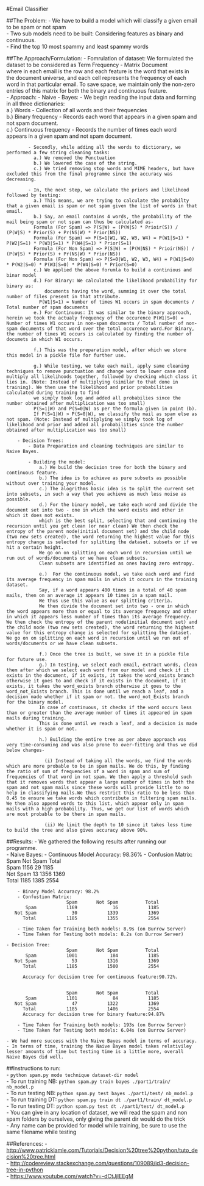 #Email Classifier

##The Problem:
    - We have to build a model which will classify a given email to be spam or not spam  
    - Two sub models need to be built: Considering features as binary and continuous.  
    - Find the top 10 most spammy and least spammy words  

##The Approach/Formulation:
    - Fomrulation of dataset: We formulated the dataset to be considered as Term Frequency - Matrix Document  
      where in each email is the row and each feature is the word that exists in the document universe, and each cell represents the frequency of each word in that particular email. To save space, we maintain only the non-zero entries of this matrix for both the binary and continuous feature.  
    - Approach:
        - Naive - Bayes:
            - We begin reading the input data and forming in all three dictionaries:  
              a.) Words - Collection of all words and their frequencies  
              b.) Binary frequency - Records each word that appears in a given spam and not spam document.  
              c.) Continuous frequency - Records the number of times each word appears in a given spam and not spam document.  

            - Secondly, while adding all the words to dictionary, we performed a few string cleaning tasks:  
              a.) We removed the Punctuation  
              b.) We lowered the case of the string.  
              c.) We tried removing stop words and MIME headers, but have excluded this from the final programme since the accuracy was decreasing.

            - In, the next step, we calculate the priors and likelihood followed by testing:  
              a.) This means, we are trying to calculate the probabilty that a given email is spam or not spam given the list of words in that email.  
              b.) Say, an email contains 4 words, the probability of the mail being spam or not spam can thus be calculated as-
              Formula (For Spam) => P(S|W) = (P(W|S) * Prioir(S)) / (P(W|S) * Prior(S) + Pr(NS|W) * Prior(NS))  
              Formula (For Spam) => P(S=1|W1, W2, W3, W4) = P(W1|S=1) * P(W2|S=1) * P(W3|S=1) * P(W4|S=1) * Prior(S=1)  
              Formula (For Non Spam) => P(S|W) = (P(W|NS) * Prioir(NS)) / (P(W|S) * Prior(S) + Pr(NS|W) * Prior(NS))  
              Formula (For Non Spam) => P(S=0|W1, W2, W3, W4) = P(W1|S=0) * P(W2|S=0) * P(W3|S=0) * P(W4|S=0) * Prior(S=0)
              c.) We applied the above forumla to build a continious and binar model  
              d.) For Binary: We calculated the likelihood probability for binary as:
                  documents having the word, summing it over the total number of files present in that attribute.  
                P(W1|S=1) = Number of times W1 occurs in spam documents / Total number of spam documents
              e.) For Continuous: It was similar to the binary approach, herein we took the actualy frequency of the occurence P(W1|S=0) = Number of times W1 occurs in non-spam documents / Total number of non-spam documents of that word over the total occurence word.For Binary, the number of times W1 occurs is calculated by finding the number of documets in which W1 occurs.

              f.) This was the preparation model, after which we store this model in a pickle file for further use.  
              
              g.) While testing, we take each mail, apply same cleaning techniques to remove punctuation and change word to lower case and multiply all likelihoods together, followed by checking which class it lies in. (Note: Instead of multiplying (similar to that done in training). We then use the likelihood and prior probabilities calculated during training to find
              we simply took log and added all probabilies since the number obtained after multiplication was too small)
              P(S=1|W) and P(S=0|W) as per the formula given in point (b).
              If P(S=1|W) > P(S=0|W), we classify the mail as spam else as not spam. (Note: Instead of multiplying we simply took log of likelihood and prior and added all probabilities since the number obtained after multiplication was too small)  

        - Decision Trees:
            - Data Preparation and cleaning techniques are similar to Naive Bayes.  

            - Building the model:
                a.) We build the decision tree for both the binary and continuous feature.  
                b.) The idea is to achieve as pure subsets as possible without over training your model.  
                c.) The alogrithms basic idea is to split the current set into subsets, in such a way that you achieve as much less noise as possible.  
                d.) For the binary model, we take each word and divide the document set into two - one in which the word exists and other in which it does not exists.  
                which is the best split, selecting that and continuing the recursion until you get clean (or near clean) We then check the entropy of the parent node(initial document set) and the child node (two new sets created), the word returning the highest value for this entropy change is selected for splitting the dataset. subsets or if we hit a certain height.  
                We go on on splitting on each word in recursion until we run out of words/documents or we have clean subsets.  
                Clean subsets are identified as ones having zero entropy.
                
                e.)  For the continuous model, we take each word and find its average frequency in spam mails in which it occurs in the training dataset.  
                Say, if a word appears 400 times in a total of 40 spam mails, then on an average it appears 10 times in a spam mail.  
                We thus use this value as our splitting criteria.  
                We then divide the document set into two - one in which the word appears more than or equal to its average frequency and other in which it appears less number of times than its average frequency. We then check the entropy of the parent node(initial document set) and the child node (two new sets created), the word returning the highest value for this entropy change is selected for splitting the dataset. We go on on splitting on each word in recursion until we run out of words/documents or we have clean subsets.  

                f.) Once the tree is built, we save it in a pickle file for future use.  
                g.) In testing, we select each email, extract words, clean them after which we select each word from our model and check if it exists in the document, if it exists, it takes the word_exists branch otherwise it goes to and check if it exists in the document, if it exists, it takes the word_exists branch otherwise it goes to the word_not_Exists branch. This is done until we reach a leaf, and a decision made whether if it spam or not. the word_not_Exists branch for the binary model.  
                In case of continuous, it checks if the word occurs less than or greater than the average number of times it appeared in spam mails during training.  
                This is done until we reach a leaf, and a decision is made whether it is spam or not.  

                h.) Building the entire tree as per above approach was very time-consuming and was also prone to over-fitting and thus we did below changes-

                  (i) Instead of taking all the words, we find the words which are more probable to be in spam mails. We do this, by finding the ratio of sum of frequencies of a word in spam and sum of frequencies of that word in not spam. We then apply a threshold such that it removes words that appear a large number of times in both the spam and not spam mails since these words will provide little to no help in classifying mails.We thus restrict this ratio to be less than 0.45 to ensure we take words which contribute in filtering spam mails. We then also append words to this list, which appear only in spam mails with a high probability. Thus, we get our list of words which are most probable to be there in spam mails.  

                  (ii) We limit the depth to 10 since it takes less time to build the tree and also gives accuracy above 90%.  

##Results:
    - We gathered the following results after running our programme.  
    - Naive Bayes:
        - Continuous Model Accuracy: 98.36%
        - Confusion Matrix:  
                          Spam       Not Spam          Total  
           Spam           1156             29           1185  
       Not Spam             13           1356           1369  
          Total           1185           1385           2554  

        - Binary Model Accuracy: 98.2%  
        - Confustion Matrix:  
                          Spam       Not Spam          Total  
           Spam           1169             16           1185  
       Not Spam             30           1339           1369  
          Total           1185           1355           2554  

        - Time Taken for Training both models: 8.9s (on Burrow Server)  
        - Time Taken for Testing both models: 8.2s (on Burrow Server)  
    
    - Decision Tree:  
                          Spam       Not Spam          Total  
           Spam           1001            184           1185  
       Not Spam             53           1316           1369  
          Total           1185           1500           2554  

          Accuracy for decision tree for continuous feature:90.72%.


                          Spam       Not Spam          Total  
           Spam           1101             84           1185  
       Not Spam             47           1322           1369  
          Total           1185           1406           2554  
          Accuracy for decision tree for binary feature:94.87%  
  
        - Time Taken for Training both models: 193s (on Burrow Server)
        - Time Taken for Testing both models: 6.04s (on Burrow Server)

    - We had more success with the Naive Bayes model in terms of accuracy.  
    - In terms of time, training the Naive Bayes model takes relativiley lesser amounts of time but testing time is a little more, overall Naive Bayes did well.  


##Instructions to run:  
    - ```python spam.py mode technique dataset-dir model```  
    - To run training NB: ```python spam.py train bayes ./part1/train/ nb_model.p```  
    - To run testing NB: ```python spam.py test bayes ./part1/test/ nb_model.p```  
    - To run training DT: ```python spam.py train dt ./part1/train/ dt_model.p```  
    - To run testing DT: ```python spam.py test dt ./part1/test/ dt_model.p```  
    - You can give in any location of dataset, we will read the spam and non spam folders
      by ourselves, only giving the parent dir would do the trick  
    - Any name can be provided for model while training, be sure to use the same filename 
      while testing  

##References:
    - http://www.patricklamle.com/Tutorials/Decision%20tree%20python/tuto_decision%20tree.html  
    - http://codereview.stackexchange.com/questions/109089/id3-decision-tree-in-python  
    - https://www.youtube.com/watch?v=-dCtJjlEEgM  